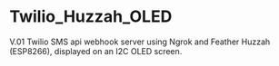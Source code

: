 # Twilio_Huzzah_OLED
V.01 Twilio SMS api webhook server using Ngrok and Feather Huzzah (ESP8266), displayed on an I2C OLED screen.
